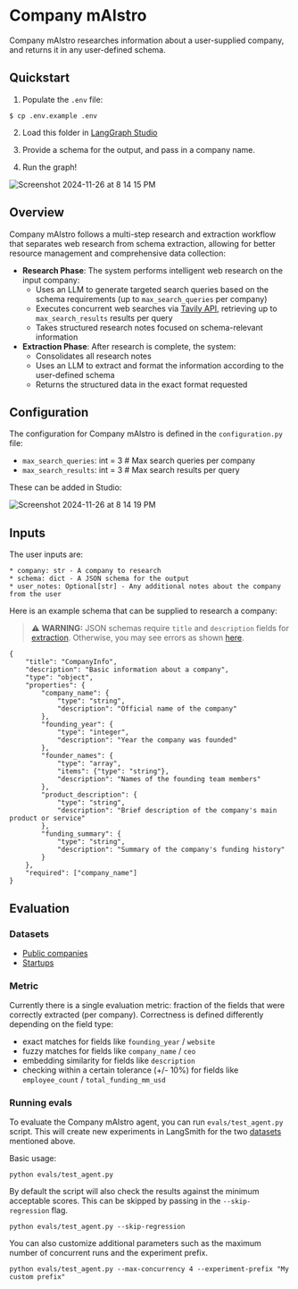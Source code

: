# Company mAIstro

Company mAIstro researches information about a user-supplied company, and returns it in any user-defined schema.

## Quickstart

1. Populate the `.env` file: 
```
$ cp .env.example .env
```

2. Load this folder in [LangGraph Studio](https://github.com/langchain-ai/langgraph-studio?tab=readme-ov-file#download) 

3. Provide a schema for the output, and pass in a company name. 

4. Run the graph!

![Screenshot 2024-11-26 at 8 14 15 PM](https://github.com/user-attachments/assets/f2a9724b-12a9-41d8-bf1f-21c2217ba400)


## Overview

Company mAIstro follows a multi-step research and extraction workflow that separates web research from schema extraction, allowing for better resource management and comprehensive data collection:

   - **Research Phase**: The system performs intelligent web research on the input company:
     - Uses an LLM to generate targeted search queries based on the schema requirements (up to `max_search_queries` per company)
     - Executes concurrent web searches via [Tavily API](https://tavily.com/), retrieving up to `max_search_results` results per query
     - Takes structured research notes focused on schema-relevant information
   - **Extraction Phase**: After research is complete, the system:
     - Consolidates all research notes
     - Uses an LLM to extract and format the information according to the user-defined schema
     - Returns the structured data in the exact format requested

## Configuration

The configuration for Company mAIstro is defined in the `configuration.py` file: 
* `max_search_queries`: int = 3 # Max search queries per company
* `max_search_results`: int = 3 # Max search results per query

These can be added in Studio:

![Screenshot 2024-11-26 at 8 14 19 PM](https://github.com/user-attachments/assets/2c102a80-692d-479d-a5a7-edd6506eb42d)

## Inputs 

The user inputs are: 

```
* company: str - A company to research
* schema: dict - A JSON schema for the output
* user_notes: Optional[str] - Any additional notes about the company from the user
```

Here is an example schema that can be supplied to research a company:  

> ⚠️ **WARNING:** JSON schemas require `title` and `description` fields for [extraction](https://python.langchain.com/docs/how_to/structured_output/#typeddict-or-json-schema). Otherwise, you may see errors as shown [here](https://smith.langchain.com/public/341dba26-cff8-447b-b940-9f097d43bfa2/r).

```
{
    "title": "CompanyInfo",
    "description": "Basic information about a company",
    "type": "object",
    "properties": {
        "company_name": {
            "type": "string",
            "description": "Official name of the company"
        },
        "founding_year": {
            "type": "integer",
            "description": "Year the company was founded"
        },
        "founder_names": {
            "type": "array",
            "items": {"type": "string"},
            "description": "Names of the founding team members"
        },
        "product_description": {
            "type": "string",
            "description": "Brief description of the company's main product or service"
        },
        "funding_summary": {
            "type": "string",
            "description": "Summary of the company's funding history"
        }
    },
    "required": ["company_name"]
}
```

## Evaluation

### Datasets

- [Public companies](https://smith.langchain.com/public/bb139cd5-c656-4323-9bea-84cb7bf6080a/d)
- [Startups](https://smith.langchain.com/public/2b0a2f35-9d7c-40f2-a24f-5dec877dec1e/d)

### Metric

Currently there is a single evaluation metric: fraction of the fields that were correctly extracted (per company). Correctness is defined differently depending on the field type:

- exact matches for fields like `founding_year` / `website`
- fuzzy matches for fields like `company_name` / `ceo`
- embedding similarity for fields like `description`
- checking within a certain tolerance (+/- 10%) for fields like `employee_count` / `total_funding_mm_usd`

### Running evals

To evaluate the Company mAIstro agent, you can run `evals/test_agent.py` script. This will create new experiments in LangSmith for the two [datasets](#datasets) mentioned above.

Basic usage:

```shell
python evals/test_agent.py
```

By default the script will also check the results against the minimum acceptable scores. This can be skipped by passing in the `--skip-regression` flag.

```shell
python evals/test_agent.py --skip-regression
```

You can also customize additional parameters such as the maximum number of concurrent runs and the experiment prefix.

```shell
python evals/test_agent.py --max-concurrency 4 --experiment-prefix "My custom prefix"
```